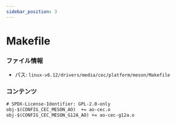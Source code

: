 ```yaml
---
sidebar_position: 3
---
```

# Makefile

### ファイル情報

- パス: `linux-v6.12/drivers/media/cec/platform/meson/Makefile`

### コンテンツ

```txt
# SPDX-License-Identifier: GPL-2.0-only
obj-$(CONFIG_CEC_MESON_AO)	+= ao-cec.o
obj-$(CONFIG_CEC_MESON_G12A_AO)	+= ao-cec-g12a.o

```
